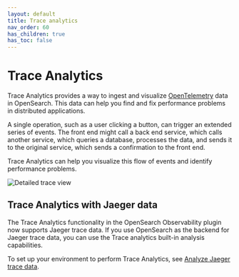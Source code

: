 ```yaml
---
layout: default
title: Trace analytics
nav_order: 60
has_children: true
has_toc: false
---
```


# Trace Analytics

Trace Analytics provides a way to ingest and visualize [OpenTelemetry](https://opentelemetry.io/) data in OpenSearch. This data can help you find and fix performance problems in distributed applications.

A single operation, such as a user clicking a button, can trigger an extended series of events. The front end might call a back end service, which calls another service, which queries a database, processes the data, and sends it to the original service, which sends a confirmation to the front end.

Trace Analytics can help you visualize this flow of events and identify performance problems.

![Detailed trace view]({{site.url}}{{site.baseurl}}/images/ta-trace.png)

## Trace Analytics with Jaeger data

The Trace Analytics functionality in the OpenSearch Observability plugin now supports Jaeger trace data. If you use OpenSearch as the backend for Jaeger trace data, you can use the Trace analytics built-in analysis capabilities.

To set up your environment to perform Trace Analytics, see [Analyze Jaeger trace data]({{site.url}}{{site.baseurl}}/observability-plugin/trace/trace-analytics-jaeger/).

